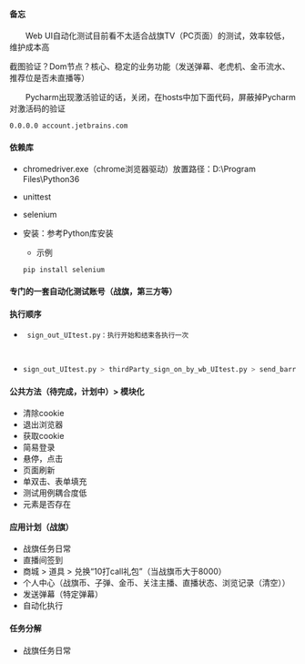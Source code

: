 #### 备忘

&emsp;&emsp;Web UI自动化测试目前看不太适合战旗TV（PC页面）的测试，效率较低，维护成本高

​        截图验证？Dom节点？核心、稳定的业务功能（发送弹幕、老虎机、金币流水、推荐位是否未直播等）

&emsp;&emsp;Pycharm出现激活验证的话，关闭，在hosts中加下面代码，屏蔽掉Pycharm对激活码的验证

```
0.0.0.0 account.jetbrains.com
```

#### 依赖库

- chromedriver.exe（chrome浏览器驱动）放置路径：D:\Program Files\Python36

-  unittest

- selenium

- 安装：参考Python库安装

  -  示例

    ```dos
    pip install selenium
    ```

#### 专门的一套自动化测试账号（战旗，第三方等）

#### 执行顺序

- ```python
   sign_out_UItest.py：执行开始和结束各执行一次
   ```
  ```


- ```python
  sign_out_UItest.py > thirdParty_sign_on_by_wb_UItest.py > send_barrage_by_hotWord_UItest.py > sign_out_UItest.py
  ```

#### 公共方法（待完成，计划中）> 模块化

- 清除cookie
- 退出浏览器
- 获取cookie
- 简易登录
- 悬停，点击
- 页面刷新
- 单双击、表单填充
- 测试用例耦合度低
- 元素是否存在




#### 应用计划（战旗）

-  战旗任务日常
- 直播间签到
- 商城 > 道具 > 兑换“10打call礼包”（当战旗币大于8000）
- 个人中心（战旗币、子弹、金币、关注主播、直播状态、浏览记录（清空））
- 发送弹幕（特定弹幕）
- 自动化执行

####  任务分解

-  战旗任务日常
